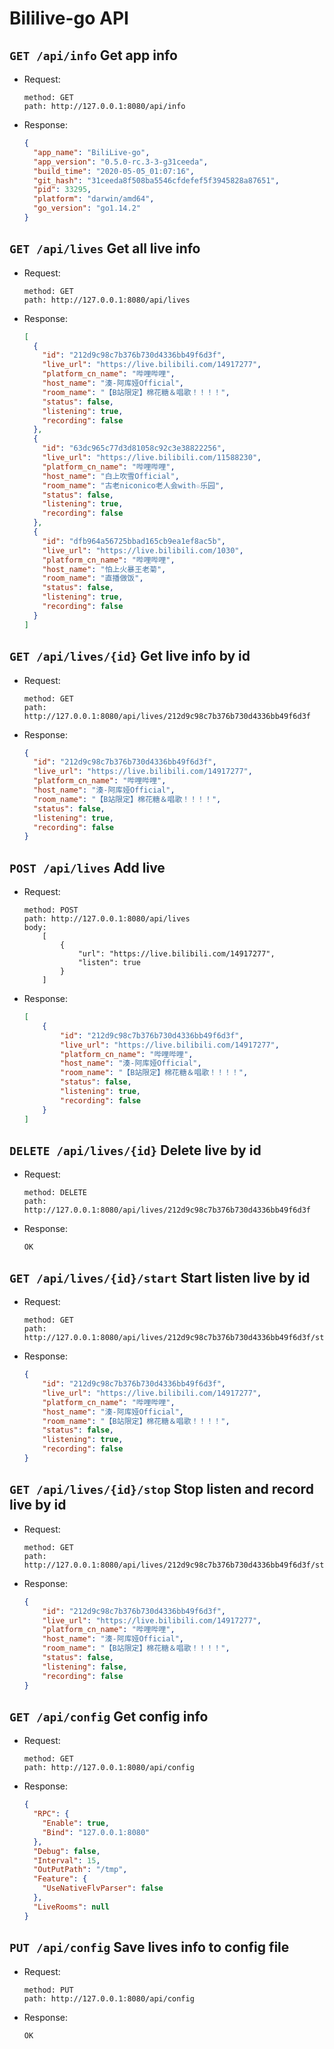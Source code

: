 # Bililive-go API

## `GET /api/info` Get app info
- Request:
    ```text
    method: GET
    path: http://127.0.0.1:8080/api/info
    ```
- Response:
    ```json
    {
      "app_name": "BiliLive-go",
      "app_version": "0.5.0-rc.3-3-g31ceeda",
      "build_time": "2020-05-05_01:07:16",
      "git_hash": "31ceeda8f508ba5546cfdefef5f3945828a87651",
      "pid": 33295,
      "platform": "darwin/amd64",
      "go_version": "go1.14.2"
    }
    ```
        
## `GET /api/lives` Get all live info 
- Request:  
    ```text
    method: GET
    path: http://127.0.0.1:8080/api/lives
    ```
- Response:   
    ```json
    [
      {
        "id": "212d9c98c7b376b730d4336bb49f6d3f",
        "live_url": "https://live.bilibili.com/14917277",
        "platform_cn_name": "哔哩哔哩",
        "host_name": "湊-阿库娅Official",
        "room_name": "【B站限定】棉花糖＆唱歌！！！！",
        "status": false,
        "listening": true,
        "recording": false
      },
      {
        "id": "63dc965c77d3d81058c92c3e38822256",
        "live_url": "https://live.bilibili.com/11588230",
        "platform_cn_name": "哔哩哔哩",
        "host_name": "白上吹雪Official",
        "room_name": "古老niconico老人会with☆乐园",
        "status": false,
        "listening": true,
        "recording": false
      },
      {
        "id": "dfb964a56725bbad165cb9ea1ef8ac5b",
        "live_url": "https://live.bilibili.com/1030",
        "platform_cn_name": "哔哩哔哩",
        "host_name": "怕上火暴王老菊",
        "room_name": "直播做饭",
        "status": false,
        "listening": true,
        "recording": false
      }
    ]
    ```
        
## `GET /api/lives/{id}` Get live info by id
- Request:  
    ```text
    method: GET
    path: http://127.0.0.1:8080/api/lives/212d9c98c7b376b730d4336bb49f6d3f
    ```
- Response:
    ```json
    {
      "id": "212d9c98c7b376b730d4336bb49f6d3f",
      "live_url": "https://live.bilibili.com/14917277",
      "platform_cn_name": "哔哩哔哩",
      "host_name": "湊-阿库娅Official",
      "room_name": "【B站限定】棉花糖＆唱歌！！！！",
      "status": false,
      "listening": true,
      "recording": false
    }
    ```
        
## `POST /api/lives` Add live
- Request:  
    ```text
    method: POST
    path: http://127.0.0.1:8080/api/lives
    body: 
        [
            {
                "url": "https://live.bilibili.com/14917277",
                "listen": true
            }
        ]
    ```
- Response:
    ```json
    [
        {
            "id": "212d9c98c7b376b730d4336bb49f6d3f",
            "live_url": "https://live.bilibili.com/14917277",
            "platform_cn_name": "哔哩哔哩",
            "host_name": "湊-阿库娅Official",
            "room_name": "【B站限定】棉花糖＆唱歌！！！！",
            "status": false,
            "listening": true,
            "recording": false
        }
    ]
    ```        
        
## `DELETE /api/lives/{id}` Delete live by id
- Request:  
    ```text
    method: DELETE
    path: http://127.0.0.1:8080/api/lives/212d9c98c7b376b730d4336bb49f6d3f
    ```
- Response:
    ```text
    OK
    ```

## `GET /api/lives/{id}/start` Start listen live by id
- Request:  
    ```text
    method: GET
    path: http://127.0.0.1:8080/api/lives/212d9c98c7b376b730d4336bb49f6d3f/start
    ```
- Response:
    ```json
    {
        "id": "212d9c98c7b376b730d4336bb49f6d3f",
        "live_url": "https://live.bilibili.com/14917277",
        "platform_cn_name": "哔哩哔哩",
        "host_name": "湊-阿库娅Official",
        "room_name": "【B站限定】棉花糖＆唱歌！！！！",
        "status": false,
        "listening": true,
        "recording": false
    }
    ```
        
## `GET /api/lives/{id}/stop` Stop listen and record live by id
- Request:  
    ```text
    method: GET
    path: http://127.0.0.1:8080/api/lives/212d9c98c7b376b730d4336bb49f6d3f/stop
    ```
- Response:
    ```json
    {
        "id": "212d9c98c7b376b730d4336bb49f6d3f",
        "live_url": "https://live.bilibili.com/14917277",
        "platform_cn_name": "哔哩哔哩",
        "host_name": "湊-阿库娅Official",
        "room_name": "【B站限定】棉花糖＆唱歌！！！！",
        "status": false,
        "listening": false,
        "recording": false
    }
    ```
        
## `GET /api/config` Get config info
- Request:  
    ```text
    method: GET
    path: http://127.0.0.1:8080/api/config
    ```
- Response:
    ```json
    {
      "RPC": {
        "Enable": true,
        "Bind": "127.0.0.1:8080"
      },
      "Debug": false,
      "Interval": 15,
      "OutPutPath": "/tmp",
      "Feature": {
        "UseNativeFlvParser": false
      },
      "LiveRooms": null
    }
    ```
        
## `PUT /api/config` Save lives info to config file
- Request:  
    ```text
    method: PUT
    path: http://127.0.0.1:8080/api/config
    ```
- Response:
    ```text
    OK
    ```
